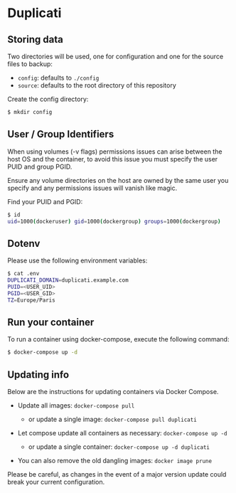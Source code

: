 # Duplicati

## Storing data

Two directories will be used, one for configuration and one for the source files to backup:

- `config`: defaults to `./config`
- `source`: defaults to the root directory of this repository

Create the config directory:

```sh
$ mkdir config
```

## User / Group Identifiers

When using volumes (-v flags) permissions issues can arise between the host OS and the container, to avoid this issue you must specify the user PUID and group PGID.

Ensure any volume directories on the host are owned by the same user you specify and any permissions issues will vanish like magic.

Find your PUID and PGID:

```sh
$ id
uid=1000(dockeruser) gid=1000(dockergroup) groups=1000(dockergroup)
```

## Dotenv

Please use the following environment variables:

```sh
$ cat .env
DUPLICATI_DOMAIN=duplicati.example.com
PUID=<USER_UID>
PGID=<USER_GID>
TZ=Europe/Paris
```

## Run your container

To run a container using docker-compose, execute the following command:

```sh
$ docker-compose up -d
```

## Updating info

Below are the instructions for updating containers via Docker Compose.

- Update all images: `docker-compose pull`
  - or update a single image: `docker-compose pull duplicati`

- Let compose update all containers as necessary: `docker-compose up -d`
  - or update a single container: `docker-compose up -d duplicati`
- You can also remove the old dangling images: `docker image prune`

Please be careful, as changes in the event of a major version update could break your current configuration.
